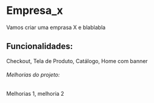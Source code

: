 # Empresa_x 

Vamos criar uma emprasa X e blablabla

## Funcionalidades:

Checkout, Tela de Produto, Catálogo, Home com banner

###### Melhorias do projeto:

Melhorias 1, melhoria 2